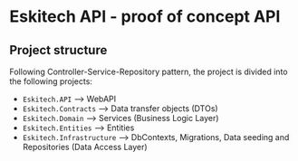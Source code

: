 # Eskitech API - proof of concept API

## Project structure
Following Controller-Service-Repository pattern, the project is divided into the following projects:
- `Eskitech.API` --> WebAPI
- `Eskitech.Contracts` --> Data transfer objects (DTOs)
- `Eskitech.Domain` --> Services (Business Logic Layer)
- `Eskitech.Entities` --> Entities
- `Eskitech.Infrastructure` --> DbContexts, Migrations, Data seeding and Repositories (Data Access Layer)